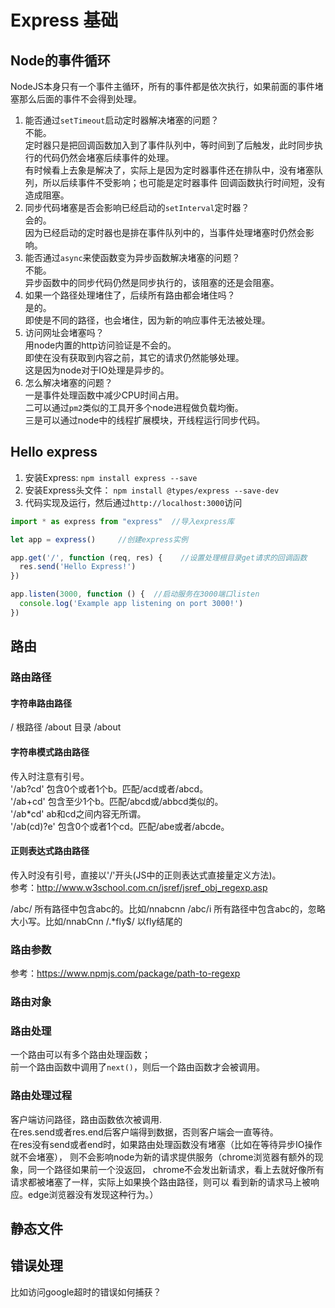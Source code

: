# Express 基础

## Node的事件循环

NodeJS本身只有一个事件主循环，所有的事件都是依次执行，如果前面的事件堵塞那么后面的事件不会得到处理。  

1. 能否通过`setTimeout`启动定时器解决堵塞的问题？  
   不能。  
   定时器只是把回调函数加入到了事件队列中，等时间到了后触发，此时同步执行的代码仍然会堵塞后续事件的处理。  
   有时候看上去象是解决了，实际上是因为定时器事件还在排队中，没有堵塞队列，所以后续事件不受影响；也可能是定时器事件
   回调函数执行时间短，没有造成阻塞。
1. 同步代码堵塞是否会影响已经启动的`setInterval`定时器？  
   会的。  
   因为已经启动的定时器也是排在事件队列中的，当事件处理堵塞时仍然会影响。
1. 能否通过`async`来使函数变为异步函数解决堵塞的问题？  
   不能。  
   异步函数中的同步代码仍然是同步执行的，该阻塞的还是会阻塞。
1. 如果一个路径处理堵住了，后续所有路由都会堵住吗？  
   是的。  
   即使是不同的路径，也会堵住，因为新的响应事件无法被处理。
1. 访问网址会堵塞吗？  
   用node内置的http访问验证是不会的。  
   即使在没有获取到内容之前，其它的请求仍然能够处理。  
   这是因为node对于IO处理是异步的。
1. 怎么解决堵塞的问题？  
   一是事件处理函数中减少CPU时间占用。  
   二可以通过`pm2`类似的工具开多个node进程做负载均衡。  
   三是可以通过node中的线程扩展模块，开线程运行同步代码。

## Hello express

1. 安装Express: `npm install express --save`
1. 安装Express头文件： `npm install @types/express --save-dev`
1. 代码实现及运行，然后通过`http://localhost:3000`访问

```ts
import * as express from "express"  //导入express库

let app = express()     //创建express实例

app.get('/', function (req, res) {    //设置处理根目录get请求的回调函数
  res.send('Hello Express!')
})

app.listen(3000, function () {  //启动服务在3000端口listen
  console.log('Example app listening on port 3000!')
})
```

## 路由

### 路由路径

#### 字符串路由路径

/ 根路径
/about 目录 /about

#### 字符串模式路由路径

传入时注意有引号。  
'/ab?cd' 包含0个或者1个b。匹配/acd或者/abcd。  
'/ab+cd' 包含至少1个b。匹配/abcd或/abbcd类似的。  
'/ab*cd' ab和cd之间内容无所谓。  
'/ab(cd)?e' 包含0个或者1个cd。匹配/abe或者/abcde。  

#### 正则表达式路由路径

传入时没有引号，直接以'/'开头(JS中的正则表达式直接量定义方法)。  
参考：<http://www.w3school.com.cn/jsref/jsref_obj_regexp.asp>  

/abc/ 所有路径中包含abc的。比如/nnabcnn
/abc/i 所有路径中包含abc的，忽略大小写。比如/nnabCnn
/.*fly$/ 以fly结尾的

### 路由参数

参考：<https://www.npmjs.com/package/path-to-regexp>  

### 路由对象

### 路由处理

一个路由可以有多个路由处理函数；  
前一个路由函数中调用了`next()`，则后一个路由函数才会被调用。

### 路由处理过程

客户端访问路径，路由函数依次被调用.  
在res.send或者res.end后客户端得到数据，否则客户端会一直等待。  
在res没有send或者end时，如果路由处理函数没有堵塞（比如在等待异步IO操作就不会堵塞），
则不会影响node为新的请求提供服务（chrome浏览器有额外的现象，同一个路径如果前一个没返回，
chrome不会发出新请求，看上去就好像所有请求都被堵塞了一样，实际上如果换个路由路径，则可以
看到新的请求马上被响应。edge浏览器没有发现这种行为。）

## 静态文件

## 错误处理

比如访问google超时的错误如何捕获？
